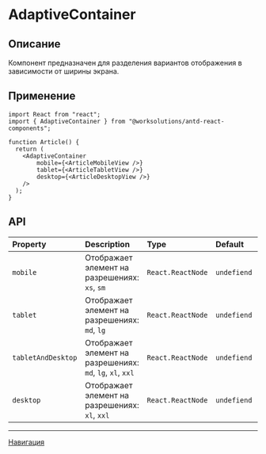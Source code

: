 # AdaptiveContainer

## Описание

Компонент предназначен для разделения вариантов отображения в зависимости от ширины экрана.

## Применение

```TSX
import React from "react";
import { AdaptiveContainer } from "@worksolutions/antd-react-components";

function Article() {
  return (
    <AdaptiveContainer 
        mobile={<ArticleMobileView />}
        tablet={<ArticleTabletView />}
        desktop={<ArticleDesktopView />}
    />
  );
}
```

## API

| Property           | Description                                                | Type              | Default     | Required |
|:-------------------|:-----------------------------------------------------------|:------------------|:------------|:---------|
| `mobile`           | Отображает элемент на разрешениях: `xs`, `sm`              | `React.ReactNode` | `undefiend` | `false`  |
| `tablet`           | Отображает элемент на разрешениях: `md`, `lg`              | `React.ReactNode` | `undefiend` | `false`  |
| `tabletAndDesktop` | Отображает элемент на разрешениях: `md`, `lg`, `xl`, `xxl` | `React.ReactNode` | `undefiend` | `false`  |
| `desktop`          | Отображает элемент на разрешениях: `xl`, `xxl`             | `React.ReactNode` | `undefiend` | `false`  |

---
[Навигация](../navigation.md)